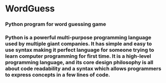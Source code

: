 # WordGuess
### Python program for word guessing game

### Python is a powerful multi-purpose programming language used by multiple giant companies. It has simple and easy to use syntax making it perfect language for someone trying to learn computer programming for first time. It is a high-level programming language, and its core design philosophy is all about code readability and a syntax which allows programmers to express concepts in a few lines of code.

